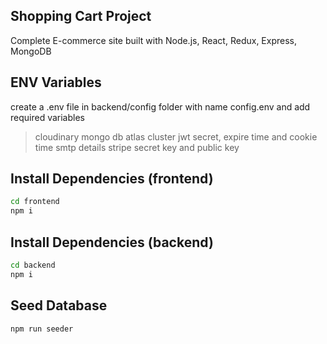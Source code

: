 ## Shopping Cart Project

Complete E-commerce site built with Node.js, React, Redux, Express, MongoDB

## ENV Variables

create a .env file in backend/config folder with name config.env
and add required variables

> cloudinary
> mongo db atlas cluster
> jwt secret, expire time and cookie time
> smtp details
> stripe secret key and public key

## Install Dependencies (frontend)

```sh
cd frontend
npm i
```

## Install Dependencies (backend)

```sh
cd backend
npm i
```

## Seed Database

```sh
npm run seeder
```
